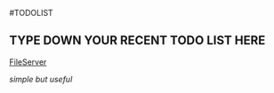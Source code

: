 #TODOLIST

## TYPE DOWN YOUR RECENT TODO LIST HERE


[FileServer](http://ryan95.site/)

*simple but useful*
